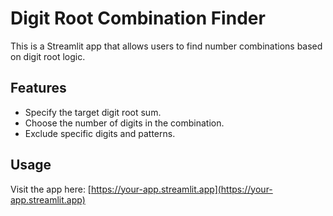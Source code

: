 # Digit Root Combination Finder

This is a Streamlit app that allows users to find number combinations based on digit root logic.

## Features
- Specify the target digit root sum.
- Choose the number of digits in the combination.
- Exclude specific digits and patterns.

## Usage
Visit the app here: [https://your-app.streamlit.app](https://your-app.streamlit.app)

